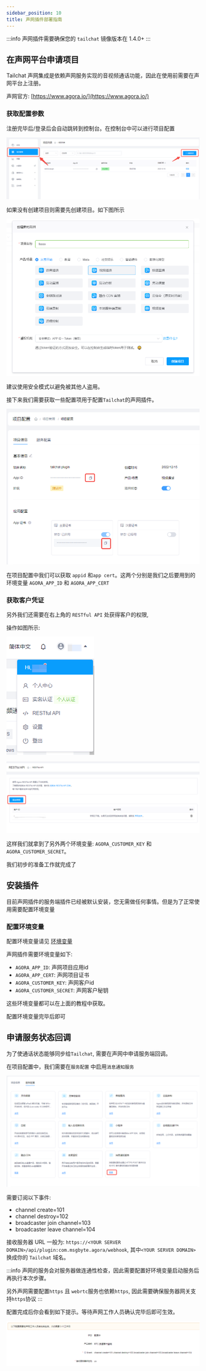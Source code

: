 ```yaml
---
sidebar_position: 10
title: 声网插件部署指南
---
```


:::info
声网插件需要确保您的 `tailchat` 镜像版本在 1.4.0+
:::

## 在声网平台申请项目

Tailchat 声网集成是依赖声网服务实现的音视频通话功能，因此在使用前需要在声网平台上注册。

声网官方: [https://www.agora.io/](https://www.agora.io/)

### 获取配置参数

注册完毕后/登录后会自动跳转到控制台。在控制台中可以进行项目配置

![](./images/1.png)

如果没有创建项目则需要先创建项目。如下图所示

![](./images/2.png)

建议使用安全模式以避免被其他人盗用。

接下来我们需要获取一些配置项用于配置`Tailchat`的声网插件。

![](./images/3.png)

在项目配置中我们可以获取 `appid` 和`app cert`。这两个分别是我们之后要用到的环境变量 `AGORA_APP_ID` 和 `AGORA_APP_CERT`


### 获取客户凭证

另外我们还需要在右上角的 `RESTful API` 处获得客户的权限, 

操作如图所示:

![](./images/4.png)

![](./images/5.png)

这样我们就拿到了另外两个环境变量: `AGORA_CUSTOMER_KEY` 和 `AGORA_CUSTOMER_SECRET`。

我们初步的准备工作就完成了

## 安装插件

目前声网插件的服务端插件已经被默认安装，您无需做任何事情。但是为了正常使用需要配置环境变量

### 配置环境变量

配置环境变量请见 [环境变量](../deployment/environment.md)

声网插件需要环境变量如下:

- `AGORA_APP_ID`: 声网项目应用id
- `AGORA_APP_CERT`: 声网项目证书
- `AGORA_CUSTOMER_KEY`: 声网客户id
- `AGORA_CUSTOMER_SECRET`: 声网客户秘钥

这些环境变量都可以在上面的教程中获取。

配置环境变量完毕后即可

## 申请服务状态回调

为了使通话状态能够同步给`Tailchat`, 需要在声网中申请服务端回调。

在项目配置中，我们需要在`服务配置` 中启用`消息通知服务`

![](./images/6.png)

需要订阅以下事件:

- channel create=101
- channel destroy=102
- broadcaster join channel=103
- broadcaster leave channel=104

接收服务器 URL 一般为: `https://<YOUR SERVER DOMAIN>/api/plugin:com.msgbyte.agora/webhook`, 其中`<YOUR SERVER DOMAIN>` 换成你的 `Tailchat` 域名。

:::info
声网的服务会对服务器做连通性检查，因此需要配置好环境变量启动服务后再执行本次步骤。

另外声网需要配置`https` 且 `webrtc`服务也依赖`https`, 因此需要确保服务器网关支持`https`协议
:::

配置完成后你会看到如下提示。等待声网工作人员确认完毕后即可生效。

![](./images/7.png)
